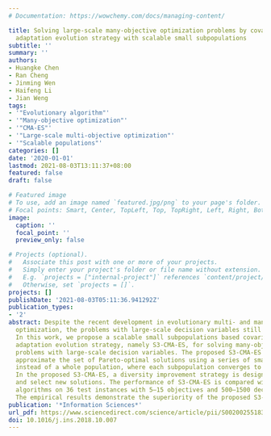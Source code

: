 ```yaml
---
# Documentation: https://wowchemy.com/docs/managing-content/

title: Solving large-scale many-objective optimization problems by covariance matrix
  adaptation evolution strategy with scalable small subpopulations
subtitle: ''
summary: ''
authors:
- Huangke Chen
- Ran Cheng
- Jinming Wen
- Haifeng Li
- Jian Weng
tags:
- '"Evolutionary algorithm"'
- '"Many-objective optimization"'
- '"CMA-ES"'
- '"Large-scale multi-objective optimization"'
- '"Scalable populations"'
categories: []
date: '2020-01-01'
lastmod: 2021-08-03T13:11:37+08:00
featured: false
draft: false

# Featured image
# To use, add an image named `featured.jpg/png` to your page's folder.
# Focal points: Smart, Center, TopLeft, Top, TopRight, Left, Right, BottomLeft, Bottom, BottomRight.
image:
  caption: ''
  focal_point: ''
  preview_only: false

# Projects (optional).
#   Associate this post with one or more of your projects.
#   Simply enter your project's folder or file name without extension.
#   E.g. `projects = ["internal-project"]` references `content/project/deep-learning/index.md`.
#   Otherwise, set `projects = []`.
projects: []
publishDate: '2021-08-03T05:11:36.941292Z'
publication_types:
- '2'
abstract: Despite the recent development in evolutionary multi- and many-objective
  optimization, the problems with large-scale decision variables still remain challenging.
  In this work, we propose a scalable small subpopulations based covariance matrix
  adaptation evolution strategy, namely S3-CMA-ES, for solving many-objective optimization
  problems with large-scale decision variables. The proposed S3-CMA-ES attempts to
  approximate the set of Pareto-optimal solutions using a series of small subpopulations
  instead of a whole population, where each subpopulation converges to only one solution.
  In the proposed S3-CMA-ES, a diversity improvement strategy is designed to generate
  and select new solutions. The performance of S3-CMA-ES is compared with five representative
  algorithms on 36 test instances with 5–15 objectives and 500–1500 decision variables.
  The empirical results demonstrate the superiority of the proposed S3-CMA-ES.
publication: '*Information Sciences*'
url_pdf: https://www.sciencedirect.com/science/article/pii/S0020025518308041
doi: 10.1016/j.ins.2018.10.007
---
```

